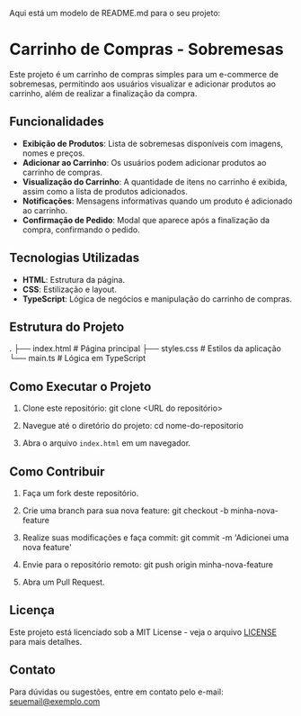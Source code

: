 Aqui está um modelo de README.md para o seu projeto:

# Carrinho de Compras - Sobremesas

Este projeto é um carrinho de compras simples para um e-commerce de sobremesas, permitindo aos usuários visualizar e adicionar produtos ao carrinho, além de realizar a finalização da compra.

## Funcionalidades

- **Exibição de Produtos**: Lista de sobremesas disponíveis com imagens, nomes e preços.
- **Adicionar ao Carrinho**: Os usuários podem adicionar produtos ao carrinho de compras.
- **Visualização do Carrinho**: A quantidade de itens no carrinho é exibida, assim como a lista de produtos adicionados.
- **Notificações**: Mensagens informativas quando um produto é adicionado ao carrinho.
- **Confirmação de Pedido**: Modal que aparece após a finalização da compra, confirmando o pedido.

## Tecnologias Utilizadas

- **HTML**: Estrutura da página.
- **CSS**: Estilização e layout.
- **TypeScript**: Lógica de negócios e manipulação do carrinho de compras.

## Estrutura do Projeto
.
├── index.html          # Página principal
├── styles.css          # Estilos da aplicação
└── main.ts             # Lógica em TypeScript

## Como Executar o Projeto

1. Clone este repositório:
   git clone <URL do repositório>

3. Navegue até o diretório do projeto:
   cd nome-do-repositorio

4. Abra o arquivo `index.html` em um navegador.

## Como Contribuir

1. Faça um fork deste repositório.
   
3. Crie uma branch para sua nova feature:
   git checkout -b minha-nova-feature
   
4. Realize suas modificações e faça commit:
   git commit -m 'Adicionei uma nova feature'
   
6. Envie para o repositório remoto:
   git push origin minha-nova-feature
   
7. Abra um Pull Request.

## Licença

Este projeto está licenciado sob a MIT License - veja o arquivo [LICENSE](LICENSE) para mais detalhes.

## Contato

Para dúvidas ou sugestões, entre em contato pelo e-mail: seuemail@exemplo.com
